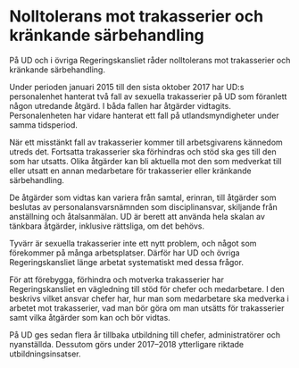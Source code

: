 # Nolltolerans mot trakasserier och kränkande särbehandling

På UD och i övriga Regeringskansliet råder nolltolerans mot trakasserier och kränkande särbehandling.

Under perioden januari 2015 till den sista oktober 2017 har UD:s personalenhet hanterat två fall av sexuella trakasserier på UD som föranlett någon utredande åtgärd. I båda fallen har åtgärder vidtagits. Personalenheten har vidare hanterat ett fall på utlandsmyndigheter under samma tidsperiod.

När ett misstänkt fall av trakasserier kommer till arbetsgivarens kännedom utreds det. Fortsatta trakasserier ska förhindras och stöd ska ges till den som har utsatts. Olika åtgärder kan bli aktuella mot den som medverkat till eller utsatt en annan medarbetare för trakasserier eller kränkande särbehandling.

De åtgärder som vidtas kan variera från samtal, erinran, till åtgärder som beslutas av personalansvarsnämnden som disciplinansvar, skiljande från anställning och åtalsanmälan. UD är berett att använda hela skalan av tänkbara åtgärder, inklusive rättsliga, om det behövs.

Tyvärr är sexuella trakasserier inte ett nytt problem, och något som förekommer på många arbetsplatser. Därför har UD och övriga Regeringskansliet länge arbetat systematiskt med dessa frågor.

För att förebygga, förhindra och motverka trakasserier har Regeringskansliet en vägledning till stöd för chefer och medarbetare. I den beskrivs vilket ansvar chefer har, hur man som medarbetare ska medverka i arbetet mot trakasserier, vad man bör göra om man utsätts för trakasserier samt vilka åtgärder som kan och bör vidtas.

På UD ges sedan flera år tillbaka utbildning till chefer, administratörer och nyanställda. Dessutom görs under 2017–2018 ytterligare riktade utbildningsinsatser.

